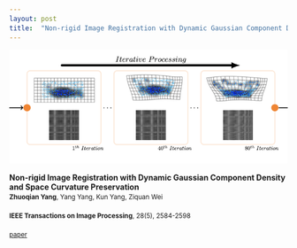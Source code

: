 ```yaml
---
layout: post
title:  "Non-rigid Image Registration with Dynamic Gaussian Component Density and Space Curvature Preservation"
---
```


	

<div class="unit one-third">
	<img class="paper_image" src="/assets/images/nonrigid.png">
</div>

<div class="unit two-thirds">

<b>Non-rigid Image Registration with Dynamic Gaussian Component Density and Space Curvature Preservation</b> 
<br>
<small><b class="author-highlight">Zhuoqian Yang</b>, Yang Yang, Kun Yang, Ziquan Wei</small>  
<br>
<small><b>IEEE Transactions on Image Processing</b>, 28(5), 2584-2598</small>  
<br>
<small><a class="chip" href="https://doi.org/10.1109/TIP.2018.2887204">paper</a></small>

</div>
